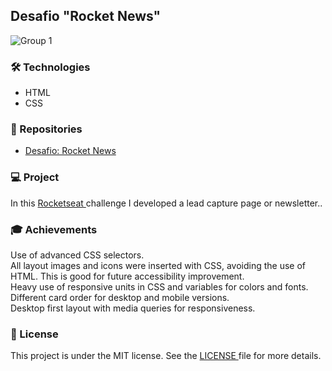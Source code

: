 <h2>Desafio "Rocket News"</h2>

![Group 1](https://user-images.githubusercontent.com/73071973/142681567-607a3217-d136-4536-977b-f46bc0e28ed8.png)

<h3>🛠 Technologies</h3>
<ul>
  <li>HTML</li>
  <li>CSS</li>
</ul> 

<h3>🎨 Repositories</h3>
<ul>
  <li><a href="https://efficient-sloth-d85.notion.site/Desafio-RocketNews-2e2c5d56b41f4b13a7d8df6b5affc0ec2">Desafio: Rocket News</a></li>
</ul> 

<h3>💻 Project</h3>
<p>In this <a href='https://www.rocketseat.com.br/'> Rocketseat </a> challenge I developed a lead capture page or newsletter..

<h3>🎓 Achievements</h3>
<p>Use of advanced CSS selectors.<br>
All layout images and icons were inserted with CSS, avoiding the use of HTML. This is good for future accessibility improvement.<br>
Heavy use of responsive units in CSS and variables for colors and fonts.<br>
Different card order for desktop and mobile versions.<br>
Desktop first layout with media queries for responsiveness.</p>

<h3>📝 License</h3>
<p>This project is under the MIT license. See the <a href="https://github.com/lucasmdpereira/nlwtogether2020_origin/blob/main/LICENSE.md"> LICENSE </a> file for more details.<p>
